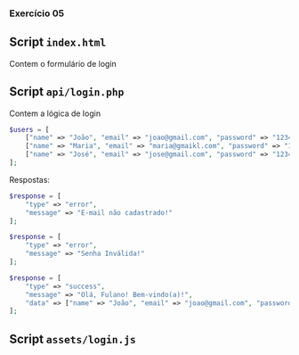 ### Exercício 05

## Script `index.html` 
Contem o formulário de login

## Script `api/login.php` 
Contem a lógica de login

```php
$users = [
    ["name" => "João", "email" => "joao@gmail.com", "password" => "123456"],
    ["name" => "Maria", "email" => "maria@gmaikl.com", "password" => "123456"],
    ["name" => "José", "email" => "jose@gmail.com", "password" => "123456"]
];
```
Respostas:
```php
$response = [
    "type" => "error",
    "message" => "E-mail não cadastrado!"
];

$response = [
    "type" => "error",
    "message" => "Senha Inválida!"
];

$response = [
    "type" => "success",
    "message" => "Olá, Fulano! Bem-vindo(a)!",
    "data" => ["name" => "João", "email" => "joao@gmail.com", "password" => "123456"]
];

```

## Script `assets/login.js`


